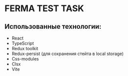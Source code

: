 # FERMA TEST TASK

## Использованные технологии:
- React
- TypeScript
- Redux toolkit
- Redux-persist (для сохранения стейта в local storage)
- Css-modules
- Clsx
- Vite